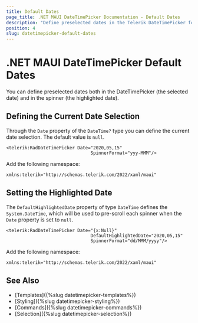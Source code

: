 ```yaml
---
title: Default Dates
page_title: .NET MAUI DateTimePicker Documentation - Default Dates
description: "Define preselected dates in the Telerik DateTimePicker for .NET MAUI and in the spinner."
position: 4
slug: datetimepicker-default-dates
---
```


# .NET MAUI DateTimePicker Default Dates

You can define preselected dates both in the DateTimePicker (the selected date) and in the spinner (the highlighted date).

## Defining the Current Date Selection

Through the `Date` property of the `DateTime?` type you can define the current date selection. The default value is `null`.

```XAML
<telerik:RadDateTimePicker Date="2020,05,15"
                                SpinnerFormat="yyy-MMM"/>
```

Add the following namespace:

 ```XAML
xmlns:telerik="http://schemas.telerik.com/2022/xaml/maui"
 ```

## Setting the Highlighted Date

The `DefaultHighlightedDate` property of type `DateTime` defines the `System.DateTime`, which will be used to pre-scroll each spinner when the `Date` property is set to `null`.

```XAML
<telerik:RadDateTimePicker Date="{x:Null}"
                                DefaultHighlightedDate="2020,05,15"
                                SpinnerFormat="dd/MMM/yyyy"/>
```

Add the following namespace:

 ```XAML
xmlns:telerik="http://schemas.telerik.com/2022/xaml/maui"
 ```

## See Also

- [Templates]({%slug datetimepicker-templates%})
- [Styling]({%slug datetimepicker-styling%})
- [Commands]({%slug datetimepicker-commands%})
- [Selection]({%slug datetimepicker-selection%})
